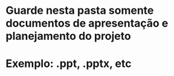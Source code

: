 # Guarde nesta pasta somente documentos de apresentação e planejamento do projeto
# Exemplo: .ppt, .pptx, etc 